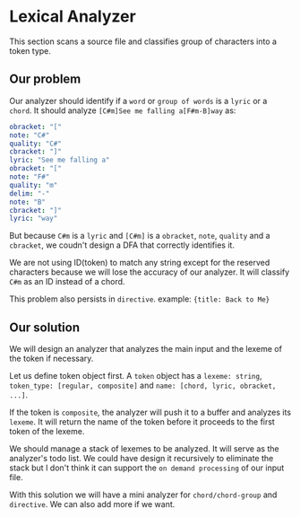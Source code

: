 # Lexical Analyzer
This section scans a source file and classifies group of characters into a token type.

## Our problem
Our analyzer should identify if a ```word``` or ```group of words``` is a ```lyric``` or a ```chord```.
It should analyze ```[C#m]See me falling a[F#m-B]way``` as:
``` yml
obracket: "["
note: "C#"
quality: "C#"
cbracket: "]"
lyric: "See me falling a"
obracket: "["
note: "F#"
quality: "m"
delim: "-"
note: "B"
cbracket: "]"
lyric: "way"
```
But because ```C#m``` is a ```lyric``` and ```[C#m]``` is a ```obracket```, ```note```, ```quality``` and a ```cbracket```, we coudn't design a DFA that correctly identifies it.

We are not using ID(token) to match any string except for the reserved characters because we will lose the accuracy of our analyzer. It will classify ```C#m``` as an ID instead of a chord.

This problem also persists in ```directive```. example: ```{title: Back to Me}```

## Our solution
We will design an analyzer that analyzes the main input and the lexeme of the token if necessary.

Let us define token object first. A ```token``` object has a ```lexeme: string```, ```token_type: [regular, composite]``` and ```name: [chord, lyric, obracket, ...]```.

If the token is ```composite```, the analyzer will push it to a buffer and analyzes its ```lexeme```. It will return the name of the token before it proceeds to the first token of the lexeme.

We should manage a stack of lexemes to be analyzed. It will serve as the analyzer's todo list. We could have design it recursively to eliminate the stack but I don't think it can support the ```on demand processing``` of our input file.

With this solution we will have a mini analyzer for ```chord/chord-group``` and ```directive```. We can also add more if we want. 
